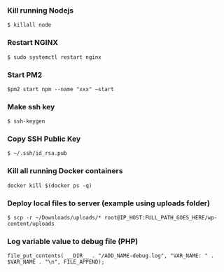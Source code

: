### Kill running Nodejs

`$ killall node`

### Restart NGINX   
`$ sudo systemctl restart nginx`

### Start PM2       

`$pm2 start npm --name "xxx" –start`

### Make ssh key 

`$ ssh-keygen`

### Copy SSH Public Key 

`$ ~/.ssh/id_rsa.pub`

### Kill all running Docker containers 

`docker kill $(docker ps -q)`


### Deploy local files to server (example using uploads folder)

`$ scp -r ~/Downloads/uploads/* root@IP_HOST:FULL_PATH_GOES_HERE/wp-content/uploads`

### Log variable value to debug file (PHP)

`file_put_contents( __DIR__ . "/ADD_NAME-debug.log", "VAR_NAME: " . $VAR_NAME . "\n", FILE_APPEND);`
